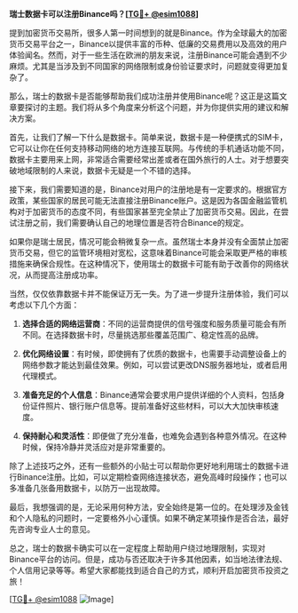 **瑞士数据卡可以注册Binance吗？[[TG💪+ @esim1088](https://t.me/s/esim1088)]**

提到加密货币交易所，很多人第一时间想到的就是Binance。作为全球最大的加密货币交易平台之一，Binance以提供丰富的币种、低廉的交易费用以及高效的用户体验闻名。然而，对于一些生活在欧洲的朋友来说，注册Binance可能会遇到不少麻烦。尤其是当涉及到不同国家的网络限制或身份验证要求时，问题就变得更加复杂了。

那么，瑞士的数据卡是否能够帮助我们成功注册并使用Binance呢？这正是这篇文章要探讨的主题。我们将从多个角度来分析这个问题，并为你提供实用的建议和解决方案。

首先，让我们了解一下什么是数据卡。简单来说，数据卡是一种便携式的SIM卡，它可以让你在任何支持移动网络的地方连接互联网。与传统的手机通话功能不同，数据卡主要用来上网，非常适合需要经常出差或者在国外旅行的人士。对于想要突破地域限制的人来说，数据卡无疑是一个不错的选择。

接下来，我们需要知道的是，Binance对用户的注册地是有一定要求的。根据官方政策，某些国家的居民可能无法直接注册Binance账户。这是因为各国金融监管机构对于加密货币的态度不同，有些国家甚至完全禁止了加密货币交易。因此，在尝试注册之前，我们需要确认自己的地理位置是否符合Binance的规定。

如果你是瑞士居民，情况可能会稍微复杂一点。虽然瑞士本身并没有全面禁止加密货币交易，但它的监管环境相对宽松，这意味着Binance可能会采取更严格的审核措施来确保合规性。在这种情况下，使用瑞士的数据卡可能有助于改善你的网络状况，从而提高注册成功率。

当然，仅仅依靠数据卡并不能保证万无一失。为了进一步提升注册体验，我们可以考虑以下几个方面：

1. **选择合适的网络运营商**：不同的运营商提供的信号强度和服务质量可能会有所不同。在选择数据卡时，尽量挑选那些覆盖范围广、稳定性高的品牌。
   
2. **优化网络设置**：有时候，即使拥有了优质的数据卡，也需要手动调整设备上的网络参数才能达到最佳效果。例如，可以尝试更改DNS服务器地址，或者启用代理模式。

3. **准备充足的个人信息**：Binance通常会要求用户提供详细的个人资料，包括身份证件照片、银行账户信息等。提前准备好这些材料，可以大大加快审核速度。

4. **保持耐心和灵活性**：即便做了充分准备，也难免会遇到各种意外情况。在这种时候，保持冷静并灵活应对是非常重要的。

除了上述技巧之外，还有一些额外的小贴士可以帮助你更好地利用瑞士的数据卡进行Binance注册。比如，可以定期检查网络连接状态，避免高峰时段操作；也可以多准备几张备用数据卡，以防万一出现故障。

最后，我想强调的是，无论采用何种方法，安全始终是第一位的。在处理涉及金钱和个人隐私的问题时，一定要格外小心谨慎。如果不确定某项操作是否合法，最好先咨询专业人士的意见。

总之，瑞士的数据卡确实可以在一定程度上帮助用户绕过地理限制，实现对Binance平台的访问。但是，成功与否还取决于许多其他因素，如当地法律法规、个人信用记录等等。希望大家都能找到适合自己的方式，顺利开启加密货币投资之旅！

[[TG💪+ @esim1088](https://t.me/s/esim1088) ![Image](https://i.postimg.cc/4NQfJmqS/Snipaste-2025-05-13-00-14-12.png)]